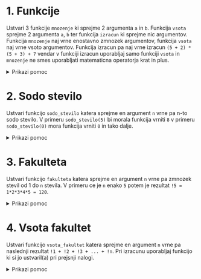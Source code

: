 # 1. Funkcije

Ustvari 3 funkcije `mnozenje` ki sprejme 2 argumenta `a` in `b`. Funkcija `vsota` sprejme 2 argumenta `a`, `b` ter funkcija `izracun` ki sprejme nic argumentov. Funkcija `mnozenje` naj vrne enostavno zmnozek argumentov, funkcija `vsota` naj vrne vsoto argumentov.
Funkcija izracun pa naj vrne izracun `(5 + 2) * (5 + 3) + 7` vendar v funkciji izracun uporabljaj samo funkciji `vsota` in `mnozenje` ne smes uporabljati matematicna operatorja krat in plus.

<details>

<summary>Prikazi pomoc</summary>

```python
def funkcija(a):
  return a + 2

for i in range(0, 10, 1):
  print(i)

while(True):
  break

if(2 > 3):
  print("Hello")
```

</details>

# 2. Sodo stevilo

Ustvari funkcijo `sodo_stevilo` katera sprejme en argument `n` vrne pa n-to sodo stevilo.
V primeru `sodo_stevilo(5)` bi morala funkcija vrniti `8` v primeru `sodo_stevilo(0)` mora funkcija vrniti `0` in tako dalje.

<details>

<summary>Prikazi pomoc</summary>

```python
def funkcija(a):
  return a + 2

for i in range(0, 10, 1):
  print(i)

while(True):
  break

if(2 > 3):
  print("Hello")
```

</details>

# 3. Fakulteta

Ustvari funkcijo `fakulteta` katera sprejme en argument `n` vrne pa zmnozek stevil od 1 do `n` stevila.
V primeru ce je `n` enako `5` potem je rezultat `!5 = 1*2*3*4*5 = 120`.

<details>

<summary>Prikazi pomoc</summary>

```python
def funkcija(a):
  return a + 2

for i in range(0, 10, 1):
  print(i)

while(True):
  break

if(2 > 3):
  print("Hello")
```

</details>


# 4. Vsota fakultet

Ustvari funkcijo `vsota_fakultet` katera sprejme en argument `n` vrne pa naslednji rezultat `!1 + !2 + !3 + ... + !n`.
Pri izracunu uporabljaj funkcijo ki si jo ustvaril(a) pri prejsnji nalogi.


<details>

<summary>Prikazi pomoc</summary>

```python
def funkcija(a):
  return a + 2

for i in range(0, 10, 1):
  print(i)

while(True):
  break

if(2 > 3):
  print("Hello")
```

</details>
